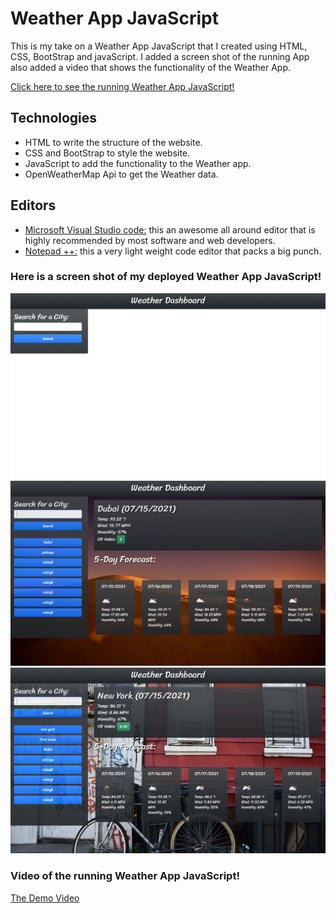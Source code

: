 # Weather App JavaScript

This is my take on a Weather App JavaScript that I created using HTML, CSS, BootStrap and javaScript. I added a screen shot of the running App also added a video that shows the functionality of the Weather App.

[Click here to see the running Weather App JavaScript!](https://muiasar-al-ani.github.io/weather-app-javaScript/)

## Technologies

- HTML to write the structure of the website.
- CSS and BootStrap to style the website.
- JavaScript to add the functionality to the Weather app.
- OpenWeatherMap Api to get the Weather data. 

## Editors

- [Microsoft Visual Studio code:](https://visualstudio.microsoft.com/) this an awesome all around editor that is highly recommended by most software and web developers.
- [Notepad ++:](https://notepad-plus-plus.org/downloads/) this a very light weight code editor that packs a big punch.

### Here is a screen shot of my deployed Weather App JavaScript!

![ScreenShot](https://github.com/Muiasar-Al-Ani/weather-app-javaScript/blob/main/screenshots/Weather-Search-1.png)
![ScreenShot](https://github.com/Muiasar-Al-Ani/weather-app-javaScript/blob/main/screenshots/Weather-Search-2.png)
![ScreenShot](https://github.com/Muiasar-Al-Ani/weather-app-javaScript/blob/main/screenshots/Weather-Search-3.png)


### Video of the running Weather App JavaScript!

[The Demo Video](https://drive.google.com/file/d/1TiqeoSeWPjc7x0X9ZpTfaKX37MML3s-K/view?usp=sharing)
